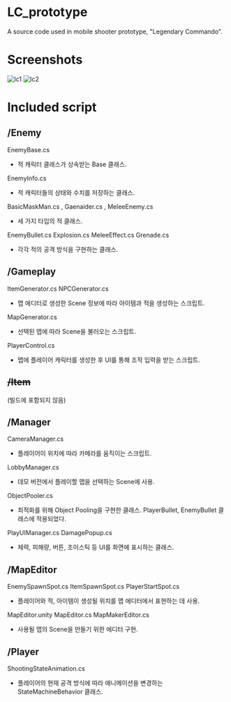 # LC_prototype

 A source code used in mobile shooter prototype, "Legendary Commando".

# Screenshots

![lc1](https://user-images.githubusercontent.com/16031834/65022873-b3568d00-d96c-11e9-9275-a3196c4a63ff.png)
![lc2](https://user-images.githubusercontent.com/16031834/65022883-b5b8e700-d96c-11e9-934e-95bbe601725c.png)


# Included script

## /Enemy

EnemyBase.cs
- 적 캐릭터 클래스가 상속받는 Base 클래스.

EnemyInfo.cs
- 적 캐릭터들의 상태와 수치를 저장하는 클래스.

BasicMaskMan.cs
, Gaenaider.cs
, MeleeEnemy.cs
- 세 가지 타입의 적 클래스.
    
EnemyBullet.cs
Explosion.cs
MeleeEffect.cs
Grenade.cs
- 각각 적의 공격 방식을 구현하는 클래스.


## /Gameplay

ItemGenerator.cs
NPCGenerator.cs
- 맵 에디터로 생성한 Scene 정보에 따라 아이템과 적을 생성하는 스크립트.

MapGenerator.cs
- 선택된 맵에 따라 Scene을 불러오는 스크립트.

PlayerControl.cs
- 맵에 플레이어 캐릭터를 생성한 후 UI를 통해 조작 입력을 받는 스크립트.

## ~~/Item~~
(빌드에 포함되지 않음)

## /Manager

CameraManager.cs
- 플레이어이 위치에 따라 카메라를 움직이는 스크립트.

LobbyManager.cs
- 데모 버전에서 플레이할 맵을 선택하는 Scene에 사용.

ObjectPooler.cs
- 최적화를 위해 Object Pooling을 구현한 클래스. PlayerBullet, EnemyBullet 클래스에 적용되었다.

PlayUIManager.cs
DamagePopup.cs
- 체력, 피해량, 버튼, 조이스틱 등 UI를 화면에 표시하는 클래스.

## /MapEditor

EnemySpawnSpot.cs
ItemSpawnSpot.cs
PlayerStartSpot.cs
- 플레이어와 적, 아이템이 생성될 위치를 맵 에디터에서 표현하는 데 사용.

MapEditor.unity
MapEditor.cs
MapMakerEditor.cs
- 사용될 맵의 Scene을 만들기 위한 에디터 구현.

## /Player

ShootingStateAnimation.cs
- 플레이어의 현재 공격 방식에 따라 애니메이션을 변경하는 StateMachineBehavior 클래스.

